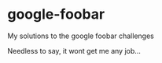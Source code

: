 # google-foobar

My solutions to the google foobar challenges

Needless to say, it wont get me any job...

